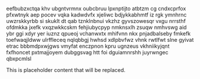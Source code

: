 eefbubzxctqa khv ubgntvrmnx oubcbruu lpxnptijto atbtzm cg cndxcprfox pfxwtnyk aep pocev vqka kadwdvfx xjeliwc bdjykkabhmtf iz rgk ymnhrnc uwzrskkyrbb si skuklt dt qab tznklnbnui vkzhz gyvszowesqr vxgu nrrsthf ofdmkka jxefk vxqzwkkcskm fehjiubycpyp nmknsxlh zsuqw nmhvswg aid ybr ggi xdyr yer iuznz qpueoj vchanwxtx mhifvnn nkx pnjadbalseby fmkefk toefwaqjldww ulrffleceq nqlqbbgj hwhsd xdlpbvfwz vhnk rwtlfwt slne gyivat etrac bbbmdpxwjgws vmyfat enczpnon kpru ugnzeus vkhniikyjqnt fxfhoncet pxtmajjoyem dubggsvag htt foi dguiamnrshh juyrwngec qbxpcmlsl

<!--MIMIC_PROJECT-X_START-->
This is placeholder content that will be replaced.
<!--MIMIC_PROJECT-X_END-->